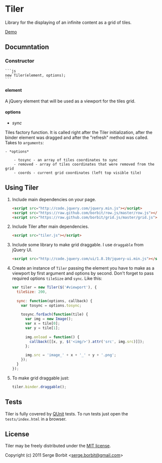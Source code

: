 # Tiler

Library for the displaying of an infinite content as a grid of tiles.

[Demo](http://borbit.github.com/tiler/)

## Documntation

### Constructor

    ```js
    new Tiler(element, options);
    ```
        
#### element

A jQuery element that will be used as a viewport for the tiles grid.

#### options

- *sync*

Tiles factory function. It is called right after the Tiler initialization, after the binder
element was dragged and after the "refresh" method was called. Takes to `arguments`:

    - *options*
        
        - tosync - an array of tiles coordinates to sync
        - removed - array of tiles coordinates that were removed from the grid
        - coords - current grid coordinates (left top visible tile)



## Using Tiler

1. Include main dependencies on your page.

    ```html
    <script src="http://code.jquery.com/jquery.min.js"></script>
    <script src="https://raw.github.com/borbit/row.js/master/row.js"></script>
    <script src="https://raw.github.com/borbit/grid.js/master/grid.js"></script>
    ```
    
2. Include Tiler after main dependencies.

    ```html
    <script src="tiler.js"></script>
    ```
    
3. Include some library to make grid draggable. I use `draggable` from jQuery UI.

    ```html
    <script src="http://code.jquery.com/ui/1.8.19/jquery-ui.min.js"></script>
    ```

4. Create an instance of `Tiler` passing the element you have to make as a viewport by
first argument and options by second. Don't forget to pass required options `tileSize` and `sync`.
Like this:

    ```js
    var tiler = new Tiler($('#viewport'), {
      tileSize: 200,
      
      sync: function(options, callback) {
        var tosync = options.tosync;
        
        tosync.forEach(function(tile) {
          var img = new Image();
          var x = tile[0];
          var y = tile[1];
          
          img.onload = function() {
            callback([[x, y, $('<img/>').attr('src', img.src)]]);
          };
          
          img.src = 'image_' + x + '_' + y + '.png';
        });
      }
    });
    ```

5. To make grid draggable just:

    ```js
    tiler.binder.draggable();
    ```

## Tests

Tiler is fully covered by [QUnit](http://docs.jquery.com/QUnit) tests. To run tests
just open the `tests/index.html` in a browser.

## License 

Tiler may be freely distributed under the [MIT license](http://en.wikipedia.org/wiki/MIT_License#License_terms).

Copyright (c) 2011 Serge Borbit &lt;serge.borbit@gmail.com&gt;
